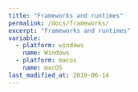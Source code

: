 ```yaml
---
title: "Frameworks and runtimes"
permalink: /docs/frameworks/
excerpt: "Frameworks and runtimes"
variable:
  - platform: windows
    name: Windows
  - platform: macos
    name: macOS
last_modified_at: 2019-06-14
---
```



